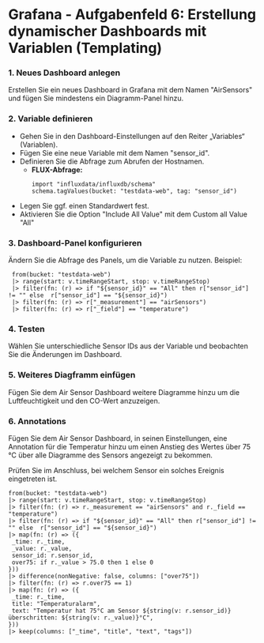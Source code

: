 # Grafana - Aufgabenfeld 6: Erstellung dynamischer Dashboards mit Variablen (Templating)

### 1. **Neues Dashboard anlegen**
   Erstellen Sie ein neues Dashboard in Grafana mit dem Namen "AirSensors" und fügen Sie mindestens ein Diagramm-Panel hinzu.

### 2. **Variable definieren**
   - Gehen Sie in den Dashboard-Einstellungen auf den Reiter „Variables“ (Variablen).
   - Fügen Sie eine neue Variable mit dem Namen "sensor_id".
   - Definieren Sie die Abfrage zum Abrufen der Hostnamen.
     - **FLUX-Abfrage:**
       ```flux
       import "influxdata/influxdb/schema"
       schema.tagValues(bucket: "testdata-web", tag: "sensor_id")
       ```
   - Legen Sie ggf. einen Standardwert fest.
   - Aktivieren Sie die Option "Include All Value" mit dem Custom all Value "All"

### 3. **Dashboard-Panel konfigurieren**
   Ändern Sie die Abfrage des Panels, um die Variable zu nutzen. Beispiel:
   ```flux
    from(bucket: "testdata-web")
    |> range(start: v.timeRangeStart, stop: v.timeRangeStop)
    |> filter(fn: (r) => if "${sensor_id}" == "All" then r["sensor_id"] != "" else  r["sensor_id"] == "${sensor_id}")
    |> filter(fn: (r) => r["_measurement"] == "airSensors")
    |> filter(fn: (r) => r["_field"] == "temperature")
   ```

### 4. **Testen**
   Wählen Sie unterschiedliche Sensor IDs aus der Variable und beobachten Sie die Änderungen im Dashboard.

### 5. **Weiteres Diagframm einfügen**
   Fügen Sie dem Air Sensor Dashboard weitere Diagramme hinzu um die Luftfeuchtigkeit und den CO-Wert anzuzeigen.

### 6. **Annotations**
   Fügen Sie dem Air Sensor Dashboard, in seinen Einstellungen, eine Annotation für die Temperatur hinzu um einen Anstieg des
   Wertes über 75 °C über alle Diagramme des Sensors angezeigt zu bekommen.

   Prüfen Sie im Anschluss, bei welchem Sensor ein solches Ereignis eingetreten ist.

   ```flux
  from(bucket: "testdata-web")
  |> range(start: v.timeRangeStart, stop: v.timeRangeStop)
  |> filter(fn: (r) => r._measurement == "airSensors" and r._field == "temperature")
  |> filter(fn: (r) => if "${sensor_id}" == "All" then r["sensor_id"] != "" else  r["sensor_id"] == "${sensor_id}")
  |> map(fn: (r) => ({
    _time: r._time,
    _value: r._value,
    sensor_id: r.sensor_id,
    over75: if r._value > 75.0 then 1 else 0
  }))
  |> difference(nonNegative: false, columns: ["over75"])
  |> filter(fn: (r) => r.over75 == 1)
  |> map(fn: (r) => ({
    _time: r._time,
    title: "Temperaturalarm",
    text: "Temperatur hat 75°C am Sensor ${string(v: r.sensor_id)} überschritten: ${string(v: r._value)}°C",
  }))
  |> keep(columns: ["_time", "title", "text", "tags"])
   ```